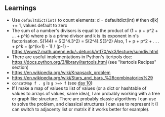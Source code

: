 ## Learnings

- Use  `defaultdict(int)` to count elements: d = defaultdict(int) # then d[k] += 1, values default to zero
- The sum of a number's divisors is equal to the product of (1 + p + p^2 + ... + p^k) where p is a prime divisor and k is its exponent in n's factorisation. S(144) = S(2^4.3^2) = S(2^4).S(3^2) Also, 1 + p + p^2 + . . . + p^k = (p^(k+1) - 1) / (p-1) - <https://www2.math.upenn.edu/~deturck/m170/wk3/lecture/sumdiv.html>
- There are useful implementations in Python's itertools doc: <https://docs.python.org/3/library/itertools.html> (see "Itertools Recipes" section)
- <https://en.wikipedia.org/wiki/Knapsack_problem>
- <https://en.wikipedia.org/wiki/Stars_and_bars_%28combinatorics%29>
- `concatMap f . g` is `g >=> f` (see [day 10](src/10.hs))
- If I make a map of values to list of values (or a dict or hashtable of values
  to arrays of values, same idea), I am probably working with a tree or graph
  like structure. There are probably classic algorithms I can use to solve the
  problem, and classical structures I can use to represent it (I can switch to
  adjacenty list or matrix if it works better for example).
